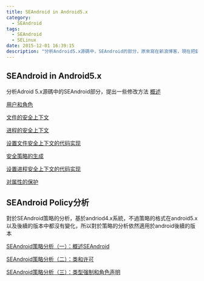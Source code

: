 ```yaml
---
title: SEAndroid in Android5.x
category:
  - SEAndroid
tags:
  - SEAndroid
  - SELinux
date: 2015-12-01 16:39:15
description: "分析Android5.x源碼中，SEAndroid的部分，原來寫在新浪博客，現在把鏈接整理一下"
---
```

## SEAndroid in Android5.x
分析Adroid 5.x源碼中的SEAndroid部分，提出一些修改方法
[概述](http://blog.sina.com.cn/s/blog_67521b8c0102wp7s.html)

[用户和角色](http://blog.sina.com.cn/s/blog_67521b8c0102wp82.html)

[文件的安全上下文](http://blog.sina.com.cn/s/blog_67521b8c0102wpo1.html)

[进程的安全上下文](http://blog.sina.com.cn/s/blog_67521b8c0102wpoj.html)

[设置文件安全上下文的代码实现](http://blog.sina.com.cn/s/blog_67521b8c0102wpv6.html)

[安全策略的生成](http://blog.sina.com.cn/s/blog_67521b8c0102wq57.html)

[设置进程安全上下文的代码实现](http://blog.sina.com.cn/s/blog_67521b8c0102wqvj.html)

[对属性的保护](http://blog.sina.com.cn/s/blog_67521b8c0102ws62.html)

## SEAndroid Policy分析
對於SEAndroid策略的分析，基於andriod4.x系統，不過策略的格式在android5.x以及後續的版本中都沒有變化，所以對於策略的分析依然適用於android後續的版本

[SEAndroid策略分析（一）：概述SEAndroid](http://blog.sina.com.cn/s/blog_67521b8c01017iz7.html)

[SEAndroid策略分析（二）：类和许可](http://blog.sina.com.cn/s/blog_67521b8c01017izg.html)

[SEAndroid策略分析（三）：类型强制和角色声明](http://blog.sina.com.cn/s/blog_67521b8c01017izj.html)

